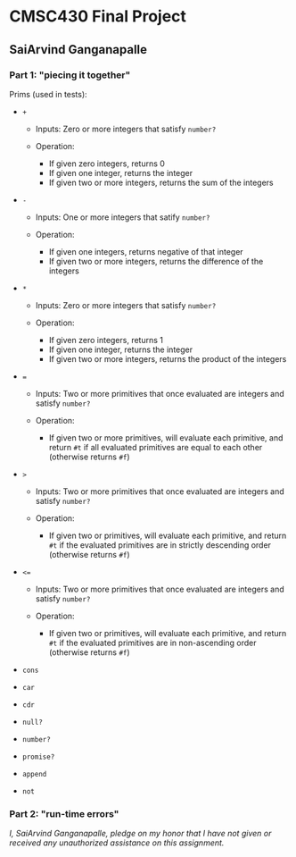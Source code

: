 # CMSC430 Final Project
## SaiArvind Ganganapalle

### Part 1: "piecing it together"

Prims (used in tests):
 - `+`
   - Inputs: Zero or more integers that satisfy `number?`
   
   - Operation: 
     - If given zero integers, returns 0
     - If given one integer, returns the integer
     - If given two or more integers, returns the sum of the integers

 - `-`
     - Inputs: One or more integers that satify `number?`
     
     - Operation:
       - If given one integers, returns negative of that integer
       - If given two or more integers, returns the difference of the integers
       
 - `*`
   - Inputs: Zero or more integers that satisfy `number?`
   
   - Operation:
     - If given zero integers, returns 1
     - If given one integer, returns the integer
     - If given two or more integers, returns the product of the integers
     
 - `=`
   - Inputs: Two or more primitives that once evaluated are integers and satisfy `number?`
     
   - Operation:
     - If given two or more primitives, will evaluate each primitive, and return `#t` if all evaluated primitives are equal to each other (otherwise returns `#f`)
     
 - `>`
   - Inputs: Two or more primitives that once evaluated are integers and satisfy `number?`
   
   - Operation:
     - If given two or primitives, will evaluate each primitive, and return `#t` if the evaluated primitives are in strictly descending order (otherwise returns `#f`)
     
 - `<=`
   - Inputs: Two or more primitives that once evaluated are integers and satisfy `number?`
   
   - Operation:
     - If given two or primitives, will evaluate each primitive, and return `#t` if the evaluated primitives are in non-ascending order (otherwise returns `#f`)
     
 - `cons`
 - `car`
 - `cdr`
 - `null?`
 - `number?`
 - `promise?`
 - `append`
 - `not`

### Part 2: "run-time errors"


 

_I, SaiArvind Ganganapalle, pledge on my honor that I have not given or received any unauthorized assistance on this assignment._
